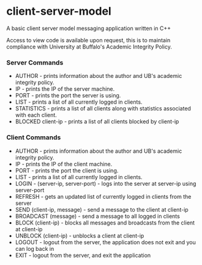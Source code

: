 # client-server-model
A basic client server model messaging application written in C++

Access to view code is available upon request, this is to maintain compliance with University at Buffalo's Academic Integrity Policy.

### Server Commands
- AUTHOR - prints information about the author and UB's academic integrity policy.
- IP - prints the IP of the server machine.
- PORT - prints the port the server is using.
- LIST - prints a list of all currently logged in clients.
- STATISTICS - prints a list of all clients along with statistics associated with each client.
- BLOCKED client-ip - prints a list of all clients blocked by client-ip
  
  
### Client Commands
- AUTHOR - prints information about the author and UB's academic integrity policy.
- IP - prints the IP of the client machine.
- PORT - prints the port the client is using.
- LIST - prints a list of all currently logged in clients.
- LOGIN - (server-ip, server-port) - logs into the server at server-ip using server-port
- REFRESH - gets an updated list of currently logged in clients from the server
- SEND (client-ip, message) - send a message to the client at client-ip
- BROADCAST (message) - send a message to all logged in clients
- BLOCK (client-ip) - blocks all messages and broadcasts from the client at client-ip
- UNBLOCK (client-ip) - unblocks a client at client-ip
- LOGOUT - logout from the server, the application does not exit and you can log back in
- EXIT - logout from the server, and exit the application
